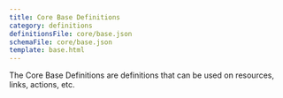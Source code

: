```yaml
---
title: Core Base Definitions
category: definitions
definitionsFile: core/base.json
schemaFile: core/base.json
template: base.html
---
```


The Core Base Definitions are definitions that can be used on resources, links, actions, etc. 